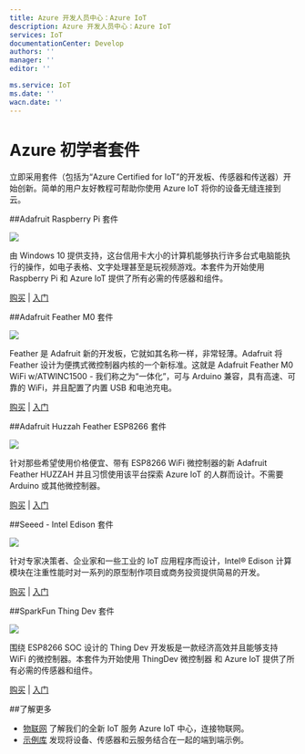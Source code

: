 ```yaml
---
title: Azure 开发人员中心：Azure IoT
description: Azure 开发人员中心：Azure IoT
services: IoT
documentationCenter: Develop
authors: ''
manager: ''
editor: ''

ms.service: IoT
ms.date: ''
wacn.date: ''
---
```


# Azure 初学者套件
立即采用套件（包括为“Azure Certified for IoT”的开发板、传感器和传送器）开始创新。简单的用户友好教程可帮助你使用 Azure IoT 将你的设备无缝连接到云。

##Adafruit Raspberry Pi 套件

![](./media/RaspberryPi.png)

由 Windows 10 提供支持，这台信用卡大小的计算机能够执行许多台式电脑能执行的操作，如电子表格、文字处理甚至是玩视频游戏。本套件为开始使用 Raspberry Pi 和 Azure IoT 提供了所有必需的传感器和组件。

[购买](https://www.adafruit.com/azure)  |   [入门](https://azure.microsoft.com/zh-cn/documentation/samples/iot-hub-c-raspberrypi-getstartedkit/)

##Adafruit Feather M0 套件

![](./media/FeatherM0.png)

Feather 是 Adafruit 新的开发板，它就如其名称一样，非常轻薄。Adafruit 将 Feather 设计为便携式微控制器内核的一个新标准。这就是 Adafruit Feather M0 WiFi w/ATWINC1500 - 我们称之为“一体化”，可与 Arduino 兼容，具有高速、可靠的 WiFi，并且配置了内置 USB 和电池充电。

[购买](https://www.adafruit.com/azure)  |   [入门](https://azure.microsoft.com/zh-cn/documentation/samples/iot-hub-c-m0wifi-getstartedkit/)

##Adafruit Huzzah Feather ESP8266 套件

![](./media/HUZZAH.png)

针对那些希望使用价格便宜、带有 ESP8266 WiFi 微控制器的新 Adafruit Feather HUZZAH 并且习惯使用该平台探索 Azure IoT 的人群而设计。不需要 Arduino 或其他微控制器。

[购买](https://www.adafruit.com/azure)  |   [入门](https://azure.microsoft.com/zh-cn/documentation/samples/iot-hub-c-huzzah-getstartedkit/)

##Seeed - Intel Edison 套件

![](./media/Seeed.png)

针对专家决策者、企业家和一些工业的 IoT 应用程序而设计，Intel® Edison 计算模块在注重性能时对一系列的原型制作项目或商务投资提供简易的开发。

[购买](http://www.seeedstudio.com/depot/Grove-IoT-Developer-Kit-Microsoft-Azure-Edition-p-2631.html?ref=newInBazaar)  |   [入门](https://azure.microsoft.com/zh-cn/documentation/samples/iot-hub-node-intel-edison-getstartedkit/)

##SparkFun Thing Dev 套件

![](./media/SparkFun.jpg)

围绕 ESP8266 SOC 设计的 Thing Dev 开发板是一款经济高效并且能够支持 WiFi 的微控制器。本套件为开始使用 ThingDev 微控制器 和 Azure IoT 提供了所有必需的传感器和组件。

[购买](https://www.sparkfun.com/products/13799)  |   [入门](https://azure.microsoft.com/zh-cn/documentation/samples/iot-hub-c-thingdev-getstartedkit/)

##了解更多

- [物联网](../../articles/iot-hub/index.md)    了解我们的全新 IoT 服务 Azure IoT 中心，连接物联网。
- [示例库](https://azure.microsoft.com/zh-cn/documentation/samples/?service=iot-hub)    发现将设备、传感器和云服务结合在一起的端到端示例。